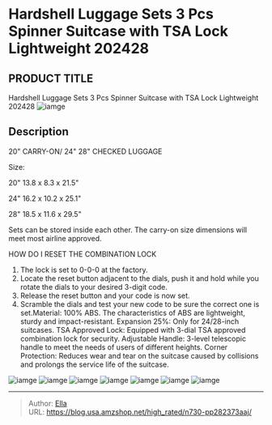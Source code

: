 # Hardshell Luggage Sets 3 Pcs Spinner Suitcase with TSA Lock Lightweight 202428


## PRODUCT TITLE 

Hardshell Luggage Sets 3 Pcs Spinner Suitcase with TSA Lock Lightweight 202428
![iamge](https://b2bfiles1.gigab2b.cn/image/wkseller/17369/20230627_cc70a56d79a18de833b8114e7d22b112.jpg)

## Description

20&#34; CARRY-ON/ 24&#34; 28&#34; CHECKED LUGGAGE

Size:

20&#34; 13.8 x 8.3 x 21.5&#34;

24&#34; 16.2 x 10.2 x 25.1&#34;

28&#34; 18.5 x 11.6 x 29.5&#34;

Sets can be stored inside each other.
The carry-on size dimensions will meet most airline approved.







HOW DO I RESET THE COMBINATION LOCK

1. The lock is set to 0-0-0 at the factory.
2. Locate the reset button adjacent to the dials, push it and hold while you rotate the dials to your desired 3-digit code.
3. Release the reset button and your code is now set.
4. Scramble the dials and test your new code to be sure the correct one is set.Material: 100% ABS. The characteristics of ABS are lightweight, sturdy and impact-resistant.
Expansion 25%: Only for 24/28-inch suitcases.
TSA Approved Lock: Equipped with 3-dial TSA approved combination lock for security.
Adjustable Handle: 3-level telescopic handle to meet the needs of users of different heights.
Corner Protection: Reduces wear and tear on the suitcase caused by collisions and prolongs the service life of the suitcase.






![iamge](https://b2bfiles1.gigab2b.cn/image/wkseller/17369/20230627_7aac73b5084485a31aee493255bae730.jpg)
![iamge](https://b2bfiles1.gigab2b.cn/image/wkseller/17369/20230627_0bd3c859c65382fbd30b3997ebebe1b9.jpg)
![iamge](https://b2bfiles1.gigab2b.cn/image/wkseller/17369/20230627_0e45da4c7348fad3d53b430f57ace221.jpg)
![iamge](https://b2bfiles1.gigab2b.cn/image/wkseller/17369/20230627_58199e93b473df89b3875535732deaa8.jpg)
![iamge](https://b2bfiles1.gigab2b.cn/image/wkseller/17369/20231017_1c6f06b38a87eaf21911d81ba2b73d05.jpg)
![iamge](https://b2bfiles1.gigab2b.cn/image/wkseller/17369/20230627_d4f304905c4dcb599b68a7b584959820.jpg)
![iamge](https://b2bfiles1.gigab2b.cn/image/wkseller/17369/20230627_15177bda35889e3cd4f17e652324d5b2.jpg)


---

> Author: [Ella](https://blog.usa.amzshop.net/)  
> URL: https://blog.usa.amzshop.net/high_rated/n730-pp282373aaj/  

